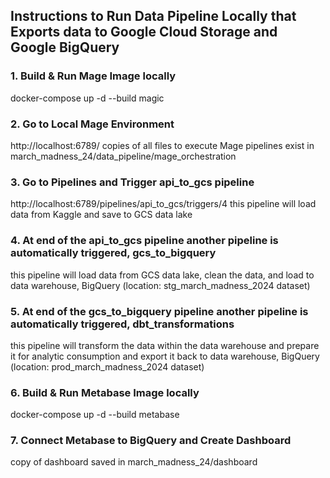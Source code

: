 ## Instructions to Run Data Pipeline Locally that Exports data to Google Cloud Storage and Google BigQuery

### 1. Build & Run Mage Image locally
docker-compose up -d --build magic

### 2. Go to Local Mage Environment
http://localhost:6789/
copies of all files to execute Mage pipelines exist in march_madness_24/data_pipeline/mage_orchestration

### 3. Go to Pipelines and Trigger api_to_gcs pipeline
http://localhost:6789/pipelines/api_to_gcs/triggers/4
this pipeline will load data from Kaggle and save to GCS data lake

### 4. At end of the api_to_gcs pipeline another pipeline is automatically triggered, gcs_to_bigquery
this pipeline will load data from GCS data lake, clean the data, and load to data warehouse, BigQuery (location: stg_march_madness_2024 dataset)

### 5. At end of the gcs_to_bigquery pipeline another pipeline is automatically triggered, dbt_transformations
this pipeline will transform the data within the data warehouse and prepare it for analytic consumption and export it back to data warehouse, BigQuery
(location: prod_march_madness_2024 dataset)

### 6. Build & Run Metabase Image locally
docker-compose up -d --build metabase

### 7. Connect Metabase to BigQuery and Create Dashboard
copy of dashboard saved in march_madness_24/dashboard